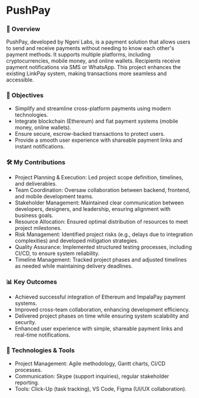 # PushPay

### 📌 Overview
PushPay, developed by Ngeni Labs, is a payment solution that allows users to send and receive payments without needing to know each other's payment methods. It supports multiple platforms, including cryptocurrencies, mobile money, and online wallets. Recipients receive payment notifications via SMS or WhatsApp. This project enhances the existing LinkPay system, making transactions more seamless and accessible.

### 🎯 Objectives
- Simplify and streamline cross-platform payments using modern technologies.
- Integrate blockchain (Ethereum) and fiat payment systems (mobile money, online wallets).
- Ensure secure, escrow-backed transactions to protect users.
- Provide a smooth user experience with shareable payment links and instant notifications.

### 🛠️ My Contributions
- Project Planning & Execution: Led project scope definition, timelines, and deliverables.
- Team Coordination: Oversaw collaboration between backend, frontend, and mobile development teams.
- Stakeholder Management: Maintained clear communication between developers, designers, and leadership, ensuring alignment with business goals.
- Resource Allocation: Ensured optimal distribution of resources to meet project milestones.
- Risk Management: Identified project risks (e.g., delays due to integration complexities) and developed mitigation strategies.
- Quality Assurance: Implemented structured testing processes, including CI/CD, to ensure system reliability.
- Timeline Management: Tracked project phases and adjusted timelines as needed while maintaining delivery deadlines.

### 📊 Key Outcomes
- Achieved successful integration of Ethereum and ImpalaPay payment systems.
- Improved cross-team collaboration, enhancing development efficiency.
- Delivered project phases on time while ensuring system scalability and security.
- Enhanced user experience with simple, shareable payment links and real-time notifications.

### 📁 Technologies & Tools
- Project Management: Agile methodology, Gantt charts, CI/CD processes.
- Communication: Skype (support inquiries), regular stakeholder reporting.
- Tools: Click-Up (task tracking), VS Code, Figma (UI/UX collaboration).

